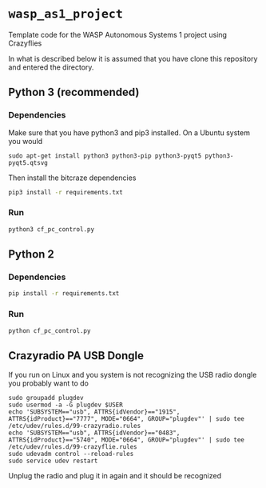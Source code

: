 # `wasp_as1_project`
Template code for the WASP Autonomous Systems 1 project using Crazyflies

In what is described below it is assumed that you have clone this repository and entered the directory.

## Python 3 (recommended)
### Dependencies
Make sure that you have python3 and pip3 installed. On a Ubuntu system you would
```
sudo apt-get install python3 python3-pip python3-pyqt5 python3-pyqt5.qtsvg
```
Then install the bitcraze dependencies
```sh
pip3 install -r requirements.txt
```

### Run

```sh
python3 cf_pc_control.py
```
## Python 2
### Dependencies
```sh
pip install -r requirements.txt
```

### Run

```sh
python cf_pc_control.py
```

## Crazyradio PA USB Dongle
If you run on Linux and you system is not recognizing the USB radio dongle you probably want to do
```
sudo groupadd plugdev
sudo usermod -a -G plugdev $USER
echo 'SUBSYSTEM=="usb", ATTRS{idVendor}=="1915", ATTRS{idProduct}=="7777", MODE="0664", GROUP="plugdev"' | sudo tee /etc/udev/rules.d/99-crazyradio.rules
echo 'SUBSYSTEM=="usb", ATTRS{idVendor}=="0483", ATTRS{idProduct}=="5740", MODE="0664", GROUP="plugdev"' | sudo tee /etc/udev/rules.d/99-crazyflie.rules
sudo udevadm control --reload-rules
sudo service udev restart
```
Unplug the radio and plug it in again and it should be recognized
